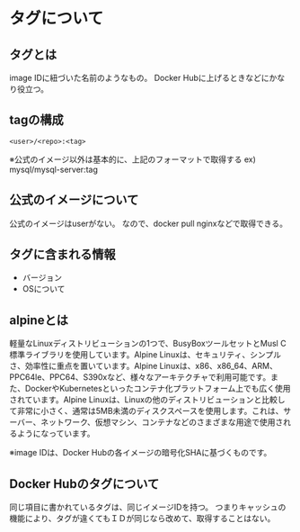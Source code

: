 # タグについて

<!-- HACK:これからコマンドを書くときに<image>を使うか、それとも<tag>を使うかで悩み中 -->

## タグとは
image IDに紐づいた名前のようなもの。
Docker Hubに上げるときなどにかなり役立つ。

## tagの構成
```<user>/<repo>:<tag>```

※公式のイメージ以外は基本的に、上記のフォーマットで取得する
ex) mysql/mysql-server:tag

## 公式のイメージについて
公式のイメージはuserがない。
なので、docker pull nginxなどで取得できる。

## タグに含まれる情報
- バージョン
- OSについて

## alpineとは
軽量なLinuxディストリビューションの1つで、BusyBoxツールセットとMusl C標準ライブラリを使用しています。Alpine Linuxは、セキュリティ、シンプルさ、効率性に重点を置いています。Alpine Linuxは、x86、x86_64、ARM、PPC64le、PPC64、S390xなど、様々なアーキテクチャで利用可能です。また、DockerやKubernetesといったコンテナ化プラットフォーム上でも広く使用されています。Alpine Linuxは、Linuxの他のディストリビューションと比較して非常に小さく、通常は5MB未満のディスクスペースを使用します。これは、サーバー、ネットワーク、仮想マシン、コンテナなどのさまざまな用途で使用されるようになっています。

※image IDは、Docker Hubの各イメージの暗号化SHAに基づくものです。

## Docker Hubのタグについて
同じ項目に書かれているタグは、同じイメージIDを持つ。
つまりキャッシュの機能により、タグが違くてもＩＤが同じなら改めて、取得することはない。